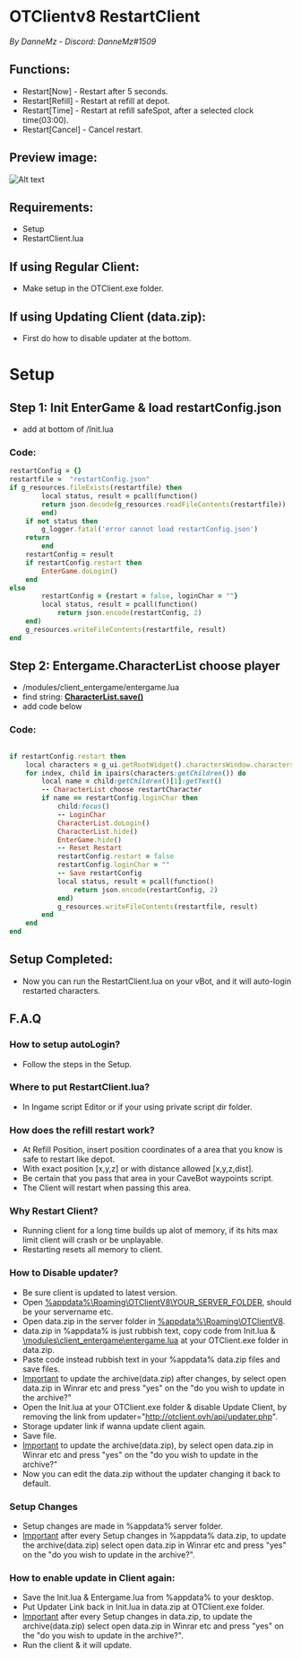 # OTClientv8 RestartClient
*By DanneMz - Discord: DanneMz#1509*

## Functions:
- Restart[Now] - Restart after 5 seconds.
- Restart[Refill] - Restart at refill at depot.
- Restart[Time] - Restart at refill safeSpot, after a selected clock time(03:00). 
- Restart[Cancel] - Cancel restart.

 ## Preview image:

  ![Alt text](https://media.discordapp.net/attachments/940724833233285200/998378480465105057/unknown.png)

## Requirements: 
- Setup 
- RestartClient.lua

## If using Regular Client:
- Make setup in the OTClient.exe folder.

## If using Updating Client (data.zip): 
- First do how to disable updater at the bottom.

# Setup

## Step 1: Init EnterGame & load restartConfig.json 
- add at bottom of /Init.lua

### Code: 
```ruby -- Load restartConfig 
restartConfig = {}  
restartfile =  "restartConfig.json"
if g_resources.fileExists(restartfile) then
    	local status, result = pcall(function() 
		return json.decode(g_resources.readFileContents(restartfile)) 
    	end)
	if not status then
		g_logger.fatal('error cannot load restartConfig.json')
	return 
    	end
	restartConfig = result
	if restartConfig.restart then
		EnterGame.doLogin()	
	end
else
    	restartConfig = {restart = false, loginChar = ""}
    	local status, result = pcall(function() 
    		return json.encode(restartConfig, 2) 
	end)
	g_resources.writeFileContents(restartfile, result)
end 
```

## Step 2: Entergame.CharacterList choose player
- /modules/client_entergame/entergame.lua
- find string: **<ins>CharacterList.save()</ins>**
- add code below

### Code: 

```ruby -- CharacterList.save() -- add code below this line

if restartConfig.restart then	
	local characters = g_ui.getRootWidget().charactersWindow.characters 
	for index, child in ipairs(characters:getChildren()) do
		local name = child:getChildren()[1]:getText()
		-- CharacterList choose restartCharacter
		if name == restartConfig.loginChar then
			child:focus()
			-- LoginChar
			CharacterList.doLogin()
			CharacterList.hide()
			EnterGame.hide()	
			-- Reset Restart
			restartConfig.restart = false
			restartConfig.loginChar = ""
			-- Save restartConfig
			local status, result = pcall(function() 
				return json.encode(restartConfig, 2) 
			end)
			g_resources.writeFileContents(restartfile, result)
		end
	end
end 
```

## Setup Completed:
- Now you can run the RestartClient.lua on your vBot,
  and it will auto-login restarted characters. 

## F.A.Q
### How to setup autoLogin?
- Follow the steps in the Setup.

### Where to put RestartClient.lua?
- In Ingame script Editor or if your using private script dir folder.

### How does the refill restart work?
- At Refill Position, insert position coordinates of a area that you know is safe to restart like depot. 
- With exact position [x,y,z] or with distance allowed [x,y,z,dist].
- Be certain that you pass that area in your CaveBot waypoints script.
- The Client will restart when passing this area.

### Why Restart Client?
- Running client for a long time builds up alot of memory, if its hits max limit client will crash or be unplayable.
- Restarting resets all memory to client.

### How to Disable updater? 
- Be sure client is updated to latest version.
- Open <ins>\%appdata%\Roaming\OTClientV8\YOUR_SERVER_FOLDER</ins>, should be your servername etc.
- Open data.zip in the server folder in <ins>\%appdata%\Roaming\OTClientV8</ins>. 
- data.zip in %appdata% is just rubbish text, copy code from Init.lua & <ins>\modules\client_entergame\entergame.lua</ins> at your OTClient.exe folder in data.zip.
- Paste code instead rubbish text in your %appdata% data.zip files and save files.
- <ins>Important</ins> to update the archive(data.zip) after changes, by select open data.zip in Winrar etc and press "yes" on the "do you wish to update in the archive?"
- Open the Init.lua at your OTClient.exe folder & disable Update Client, by removing the link from updater="http://otclient.ovh/api/updater.php".
- Storage updater link if wanna update client again.
- Save file.
- <ins>Important</ins> to update the archive(data.zip), by select open data.zip in Winrar etc and press "yes" on the "do you wish to update in the archive?"
- Now you can edit the data.zip without the updater changing it back to default.

### Setup Changes 
- Setup changes are made in %appdata% server folder.
- <ins>Important</ins> after every Setup changes in %appdata% data.zip, to update the archive(data.zip)
  select open data.zip in Winrar etc and press "yes" on the "do you wish to update in the archive?".

### How to enable update in Client again: 
- Save the Init.lua & Entergame.lua from %appdata% to your desktop.
- Put Updater Link back in Init.lua in data.zip at OTClient.exe folder.
- <ins>Important</ins> after every Setup changes in data.zip, to update the archive(data.zip)
  select open data.zip in Winrar etc and press "yes" on the "do you wish to update in the archive?".
- Run the client & it will update.
